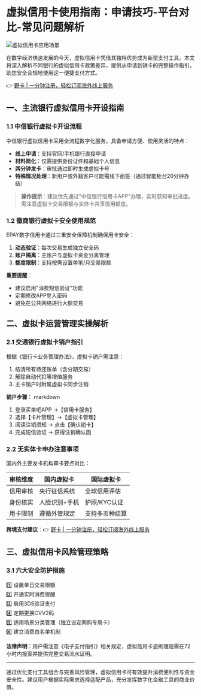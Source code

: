 # 虚拟信用卡使用指南：申请技巧-平台对比-常见问题解析

![虚拟信用卡应用场景](https://bbtdd.com/wp-content/uploads/img/4316895915.webp)

在数字经济快速发展的今天，虚拟信用卡凭借其独特优势成为新型支付工具。本文将深入解析不同银行的虚拟信用卡政策差异，提供从申请到销卡的完整操作指引，助您安全合规地使用这一便捷支付方式。

👉 [野卡 | 一分钟注册，轻松订阅海外线上服务](https://bbtdd.com/yeka)

## 一、主流银行虚拟信用卡开设指南

### 1.1 中信银行虚拟卡开设流程
中信银行虚拟信用卡采用全流程数字化服务，具备申请方便、使用灵活的特点：
- **线上申请**：支持官网/手机银行直接申请
- **材料简化**：仅需提供身份证件和基础个人信息
- **两分钟发卡**：审批通过即时生成虚拟卡号
- **特殊情况处理**：新用户或外籍客户可能需线下面签（通过智能柜台20分钟办结）

> **操作提示**：建议优先通过"中信银行信用卡APP"办理，实时获知审批进度。需注意虚拟卡交易限额与实体卡共享信用额度。

### 1.2 徽商银行虚拟卡安全使用规范
EPAY数字信用卡通过三重安全保障机制确保用卡安全：
1. **动态验证**：每次交易生成独立安全码
2. **账户隔离**：主账户与虚拟卡资金分离管理
3. **额度限制**：支持按需设置单笔/月交易限额

**重要提醒**：
- 建议启用"消费短信验证"功能
- 定期修改APP登入密码
- 避免在公共网络进行大额交易

## 二、虚拟卡运营管理实操解析

### 2.1 交通银行虚拟卡销户指引
根据《银行卡业务管理办法》，虚拟卡销户需注意：
1. 结清所有待还账单（含分期交易）
2. 解除自动代扣等增值服务
3. 主卡销户时附属虚拟卡同步注销

**销户步骤**：
markdown
1. 登录买单吧APP →【信用卡服务】
2. 选择【卡片管理】→【虚拟卡管理】
3. 阅读注销须知 → 点击【确认销卡】
4. 完成短信验证 → 获得注销确认函


### 2.2 无实体卡申办注意事项
国内外主要发卡机构审卡要点对比：

| 审核维度   | 国内虚拟卡    | 国际虚拟卡     |
|------------|---------------|----------------|
| 信用审核   | 央行征信系统  | 全球信用评估   |
| 身份核实   | 人脸识别+手机 | 护照/KYC认证   | 
| 用卡限制   | 遵循外管规定  | 支持多币种结算 |

**跨境支付建议**：👉 [野卡 | 一分钟注册，轻松订阅海外线上服务](https://bbtdd.com/yeka)

## 三、虚拟信用卡风险管理策略

### 3.1 六大安全防护措施
1️⃣ 设置单日交易限额  
2️⃣ 开通实时消费提醒  
3️⃣ 启用3DS验证支付  
4️⃣ 定期更换CVV2码  
5️⃣ 适用场景分类管理（独立设定网购专用卡）  
6️⃣ 建立消费白名单机制

**法律声明**：用户需注意《电子支付指引》相关规定，虚拟信用卡盗刷理赔需在72小时内报案并提供完整交易流水证明。

---

通过优化支付工具组合与完善风险管理，虚拟信用卡可有效提升消费便利性与资金安全性。建议用户根据实际需求选择适配产品，充分发挥数字化金融工具的商业价值。